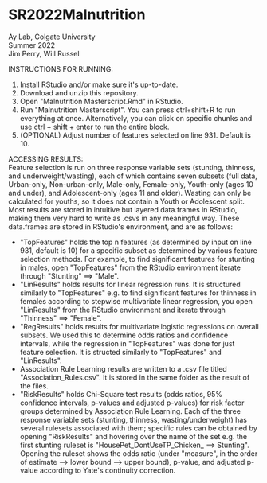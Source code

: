 # SR2022Malnutrition
Ay Lab, Colgate University\
Summer 2022\
Jim Perry, Will Russel

INSTRUCTIONS FOR RUNNING:
1. Install RStudio and/or make sure it's up-to-date.
2. Download and unzip this repository. 
3. Open "Malnutrition Masterscript.Rmd" in RStudio. 
4. Run "Malnutrition Masterscript". You can press ctrl+shift+R to run everything at once. Alternatively, you can click on specific chunks and use ctrl + shift + enter to run the entire block.
5. (OPTIONAL) Adjust number of features selected on line 931. Default is 10.

ACCESSING RESULTS:\
Feature selection is run on three response variable sets (stunting, thinness, and underweight/wasting), each of which contains seven subsets (full data, Urban-only, Non-urban-only, Male-only, Female-only, Youth-only (ages 10 and under), and Adolescent-only (ages 11 and older). Wasting can only be calculated for youths, so it does not contain a Youth or Adolescent split. Most results are stored in intuitive but layered data.frames in RStudio, making them very hard to write as .csvs in any meaningful way. These data.frames are stored in RStudio's environment, and are as follows:
  - "TopFeatures" holds the top n features (as determined by input on line 931, default is 10) for a specific subset as determined by various feature selection methods. For example, to find significant features for stunting in males, open "TopFeatures" from the RStudio environment iterate through "Stunting" ==> "Male".
  - "LinResults" holds results for linear regression runs. It is structured similarly to "TopFeatures" e.g. to find significant features for thinness in females according to stepwise multivariate linear regression, you open "LinResults" from the RStudio environment and iterate through "Thinness" ==> "Female".
  - "RegResults" holds results for multivariate logistic regressions on overall subsets. We used this to determine odds ratios and confidence intervals, while the regression in "TopFeatures" was done for just feature selection. It is structed similarly to "TopFeatures" and "LinResults".
  - Association Rule Learning results are written to a .csv file titled "Association_Rules.csv". It is stored in the same folder as the result of the files.
  - "RiskResults" holds Chi-Square test results (odds ratios, 95% confidence intervals, p-values and adjusted p-values) for risk factor groups determined by Association Rule Learning. Each of the three response variable sets (stunting, thinness, wasting/underweight) has several rulesets associated with them; specific rules can be obtained by opening "RiskResults" and hovering over the name of the set e.g. the first stunting ruleset is "HousePet_DontUseTP_Chicken_ ==> Stunting". Opening the ruleset shows the odds ratio (under "measure", in the order of estimate --> lower bound --> upper bound), p-value, and adjusted p-value according to Yate's continuity correction.
